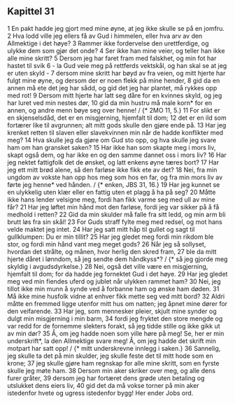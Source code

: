 ## Kapittel 31

1 En pakt hadde jeg gjort med mine øyne, at jeg ikke skulle se på en jomfru.
2 Hva lodd ville jeg ellers få av Gud i himmelen, eller hva arv av den Allmektige i det høye?
3 Rammer ikke fordervelse den urettferdige, og ulykke dem som gjør det onde?
4 Ser ikke han mine veier, og teller han ikke alle mine skritt?
5 Dersom jeg har faret fram med falskhet, og min fot har hastet til svik
6 - la Gud veie meg på rettferds vektskål, og han skal se at jeg er uten skyld -
7 dersom mine skritt har bøyd av fra veien, og mitt hjerte har fulgt mine øyne, og dersom der er noen flekk på mine hender,
8 gid da en annen må ete det jeg har sådd, og gid det jeg har plantet, må rykkes opp med rot!
9 Dersom mitt hjerte har latt seg dåre for en kvinnes skyld, og jeg har luret ved min nestes dør,
10 gid da min hustru må male korn* for en annen, og andre menn bøye seg over henne! / {* 2MO 11, 5.}
11 For slikt er en skjenselsdåd, det er en misgjerning, hjemfalt til dom;
12 det er en ild som fortærer like til avgrunnen; alt mitt gods skulle den gjøre ende på.
13 Har jeg krenket retten til slaven eller slavekvinnen min når de hadde konflikter med meg?
14 Hva skulle jeg da gjøre om Gud sto opp, og hva skulle jeg svare ham om han gransket saken?
15 Har ikke han som skapte meg i mors liv, skapt også dem, og har ikke en og den samme dannet oss i mors liv?
16 Har jeg nektet fattigfolk det de ønsket, og latt enkens øyne tæres bort?
17 Har jeg ett mitt brød alene, så den farløse ikke fikk ete av det?
18 Nei, fra min ungdom av vokste han opp hos meg som hos en far, og fra min mors liv av førte jeg henne* ved hånden. / {* enken, JBS 31, 16.}
19 Har jeg kunnet se en ulykkelig uten klær eller en fattig uten et plagg å ha på seg?
20 Måtte ikke hans lender velsigne meg, fordi han fikk varme seg med ull av mine får?
21 Har jeg løftet min hånd mot den farløse, fordi jeg var sikker på å få medhold i retten?
22 Gid da min skulder må falle fra sitt ledd, og min arm bli brutt løs fra sin skål!
23 For Guds straff fylte meg med redsel, og mot hans velde maktet jeg intet.
24 Har jeg satt mitt håp til gullet og sagt til gullklumpen: Du er min tillit?
25 Har jeg gledet meg fordi min rikdom ble stor, og fordi min hånd vant meg meget gods?
26 Når jeg så sollyset, hvordan det strålte, og månen, hvor herlig den skred fram,
27 ble da mitt hjerte dåret i lønndom, så jeg sendte dem håndkyss*? / {* så jeg gjorde meg skyldig i avgudsdyrkelse.}
28 Nei, også det ville være en misgjerning, hjemfalt til dom; for da hadde jeg fornektet Gud i det høye.
29 Har jeg gledet meg ved min fiendes uferd og jublet når ulykken rammet ham?
30 Nei, jeg tillot ikke min munn å synde ved å forbanne ham og ønske ham døden.
31 Må ikke mine husfolk vidne at enhver fikk mette seg ved mitt bord?
32 Aldri måtte en fremmed ligge utenfor mitt hus om natten; jeg åpnet mine dører for den veifarende.
33 Har jeg, som mennesker pleier, skjult mine synder og dulgt min misgjerning i min barm,
34 fordi jeg fryktet den store mengde og var redd for de fornemme slekters forakt, så jeg tidde stille og ikke gikk ut av min dør?
35 Å, om jeg hadde noen som ville høre på meg! Se, her er min underskrift*, la den Allmektige svare meg! Å, om jeg hadde det skrift min motpart har satt opp! / {* mitt underskrevne innlegg i saken.}
36 Sannelig, jeg skulle ta det på min skulder, jeg skulle feste det til mitt hode som en krone;
37 jeg skulle gjøre ham regnskap for alle mine skritt, som en fyrste skulle jeg møte ham.
38 Dersom min aker skriker over meg, og alle dens furer gråter,
39 dersom jeg har fortæret dens grøde uten betaling og utslukket dens eiers liv,
40 gid det da må vokse torner på min aker istedenfor hvete og ugress istedenfor bygg! Her ender Jobs ord.
